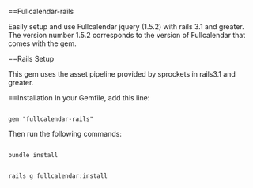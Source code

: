 ==Fullcalendar-rails

Easily setup and use Fullcalendar jquery (1.5.2) with rails 3.1 and greater. The version number 1.5.2 corresponds to the version of Fullcalendar that comes with the gem. 

==Rails Setup

This gem uses the asset pipeline provided by sprockets in rails3.1 and greater.

==Installation
In your Gemfile, add this line:
<pre><code>
gem "fullcalendar-rails"
</pre></code>

Then run the following commands:
<pre><code>
bundle install
</pre></code>

<pre><code>
rails g fullcalendar:install
</pre></code>





